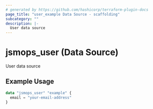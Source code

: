 ```yaml
---
# generated by https://github.com/hashicorp/terraform-plugin-docs
page_title: "user_example Data Source - scaffolding"
subcategory: ""
description: |-
  User data source
---
```


# jsmops_user (Data Source)

User data source

## Example Usage

```terraform
data "jsmops_user" "example" {
  email = "your-email-address"
}
```
